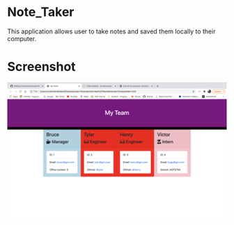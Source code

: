 # Note_Taker
This application allows user to take notes and saved them locally to their computer.

# Screenshot
![Screenshot](https://github.com/hugo2211/htmlTeamGenerator/blob/master/Screen%20Shot%202020-12-12%20at%2010.31.09%20PM.png?raw=true)

